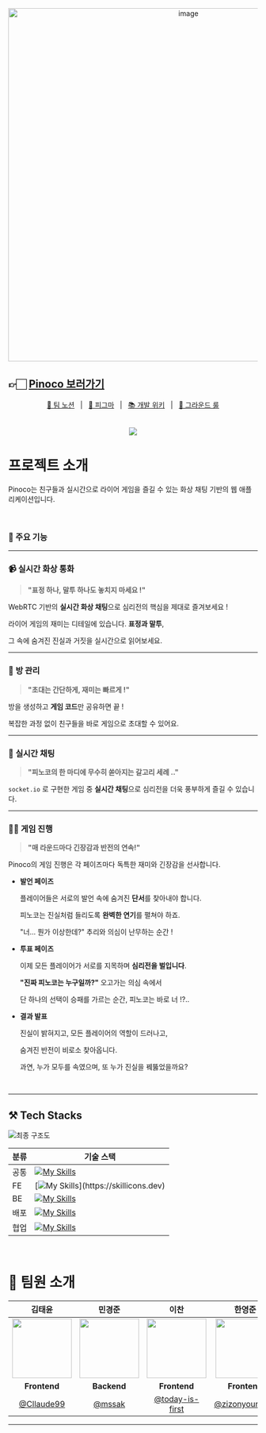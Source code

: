 <div align="center">
  <img width="712" alt="image" src="https://github.com/user-attachments/assets/69e7d1c4-e179-467e-b6e2-a6d168df7542">
 </div>



## 👉🏻 [Pinoco 보러가기](https://pinoco.site/)

<p align=center>
  <a href="https://lush-collision-539.notion.site/Pinoco-12fb0f9caa698078bcc1eeb19b3a301c?pvs=74"> 📒 팀 노션</a>
  &nbsp; | &nbsp; 
  <a href="https://www.figma.com/design/P48gH3lKlbN1tQ4oFeKzxP/Pinoco?node-id=0-1&t=ZcZl3EQfD2ZaGnQh-1">🎨 피그마</a>
  &nbsp; | &nbsp;  
  <a href="https://lush-collision-539.notion.site/130b0f9caa6981f1b10df3a24a4ef039?pvs=74">📚 개발 위키</a>
  &nbsp; | &nbsp; 
  <a href="https://github.com/boostcampwm-2024/web23-Pinoco/wiki/%EA%B7%B8%EB%9D%BC%EC%9A%B4%EB%93%9C-%EB%A3%B0">📏 그라운드 룰</a>
</p>

<br>
</div>
<div align=center>
    <a href="https://hits.seeyoufarm.com"><img src="https://hits.seeyoufarm.com/api/count/incr/badge.svg?url=https%3A%2F%2Fgithub.com%2Fboostcampwm-2024%2Fweb23-Pinoco&count_bg=%23048E10&title_bg=%23555555&icon=&icon_color=%23E7E7E7&title=hits&edge_flat=false"/></a>
</div>


#  프로젝트 소개
<p>Pinoco는 친구들과 실시간으로 라이어 게임을 즐길 수 있는 화상 채팅 기반의 웹 애플리케이션입니다.</p> <br/>

### 🔎 주요 기능

---

### 📹 **실시간 화상 통화**

>**"표정 하나, 말투 하나도 놓치지 마세요 !"**

WebRTC 기반의 **실시간 화상 채팅**으로 심리전의 핵심을 제대로 즐겨보세요 !

라이어 게임의 재미는 디테일에 있습니다. **표정과 말투**,

그 속에 숨겨진 진실과 거짓을 실시간으로 읽어보세요.

---

### 🔑 **방 관리**

>**"초대는 간단하게, 재미는 빠르게 !"**

방을 생성하고 **게임 코드**만 공유하면 끝 !

복잡한 과정 없이 친구들을 바로 게임으로 초대할 수 있어요.

---

### 💬 **실시간 채팅**

>**"피노코의 한 마디에 무수히 쏟아지는 갈고리 세례 .."**

`socket.io` 로 구현한 게임 중 **실시간 채팅**으로 심리전을 더욱 풍부하게 즐길 수 있습니다.

---

### 🤹🏻 **게임 진행**

>**"매 라운드마다 긴장감과 반전의 연속!"**

Pinoco의 게임 진행은 각 페이즈마다 독특한 재미와 긴장감을 선사합니다.

- **발언 페이즈**
    
    플레이어들은 서로의 발언 속에 숨겨진 **단서**를 찾아내야 합니다.
    
    피노코는 진실처럼 들리도록 **완벽한 연기**를 펼쳐야 하죠.
    
    "너... 뭔가 이상한데?" 추리와 의심이 난무하는 순간 !
    
- **투표 페이즈**
    
    이제 모든 플레이어가 서로를 지목하며 **심리전을 벌입니다**.
    
    **"진짜 피노코는 누구일까?"** 오고가는 의심 속에서
    
    단 하나의 선택이 승패를 가르는 순간, 피노코는 바로 너 !?..
    
- **결과 발표**
    
    진실이 밝혀지고, 모든 플레이어의 역할이 드러나고,
    
    숨겨진 반전이 비로소 찾아옵니다.
    
    과연, 누가 모두를 속였으며, 또 누가 진실을 꿰뚫었을까요?


<br/>
<hr/>

## ⚒️ Tech Stacks

![최종 구조도](https://github.com/user-attachments/assets/022f87a9-009d-4ab7-a0c7-06718095c2a8)

|분류|기술 스택|
|------|---|
|공통|[![My Skills](https://skillicons.dev/icons?i=ts)](https://skillicons.dev)
|FE|[![My Skills](https://skillicons.dev/icons?i=react,vite,tailwind,)](https://skillicons.dev)
|BE|[![My Skills](https://skillicons.dev/icons?i=express,nest)](https://skillicons.dev)
|배포|[![My Skills](https://skillicons.dev/icons?i=githubactions,docker,nginx)](https://skillicons.dev)
|협업| [![My Skills](https://skillicons.dev/icons?i=figma,git,github,notion)](https://skillicons.dev)

<br />

# 🤼 팀원 소개

|                                                        김태윤                                                        |                                                        민경준                                                        |                                                         이찬                                                         |                                                        한영준                                                        |
| :------------------------------------------------------------------------------------------------------------------: | :------------------------------------------------------------------------------------------------------------------: | :------------------------------------------------------------------------------------------------------------------: | :------------------------------------------------------------------------------------------------------------------: |
| <img src="https://github.com/user-attachments/assets/168b4e02-f4c7-4be0-b572-f0ec9dcc09e9" width="120" height="120"> | <img src="https://github.com/user-attachments/assets/42cd6c8a-7ab1-4630-86c6-b4f25f5812a5" width="120" height="120"> | <img src="https://github.com/user-attachments/assets/3bc958ec-4303-4559-b20e-465fe1776e17" width="120" height="120"> | <img src="https://github.com/user-attachments/assets/a0c2bfa9-7894-4b3b-9f69-474894008180" width="120" height="120"> |
|                                                     **Frontend**                                                     |                                                     **Backend**                                                      |                                                     **Frontend**                                                     |                                                     **Frontend**                                                     |
|                                      [@Cllaude99](https://github.com/Cllaude99)                                      |                                          [@mssak](https://github.com/mssak)                                          |                                 [@today-is-first](https://github.com/today-is-first)                                 |                                  [@zizonyoungjun](https://github.com/zizonyoungjun)                                  |


---
